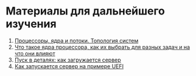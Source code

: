 # Материалы для дальнейшего изучения

1. [Процессоры, ядра и потоки. Топология систем](https://habr.com/ru/company/intel/blog/243385/)
2. [Что такое ядра процессора, как их выбрать для разных задач и на что они влияют](https://it-tehnik.ru/hardware/yadra-protsessora.html)
3. [Пуск в деталях: как загружается сервер](https://vc.ru/dev/137548-pusk-v-detalyah-kak-zagruzhaetsya-server)
4. [Как запускается сервер на примере UEFI](https://vc.ru/dev/154367-kak-zapuskaetsya-server-na-primere-uefi)
